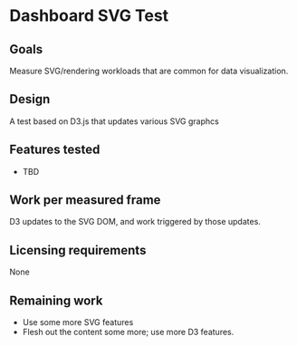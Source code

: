 # Dashboard SVG Test

Goals
-----

Measure SVG/rendering workloads that are common for data visualization.


Design
------

A test based on D3.js that updates various SVG graphcs


Features tested
---------------

* TBD


Work per measured frame
----------------------

D3 updates to the SVG DOM, and work triggered by those updates.


Licensing requirements
----------------------

None


Remaining work
--------------

* Use some more SVG features
* Flesh out the content some more; use more D3 features.
